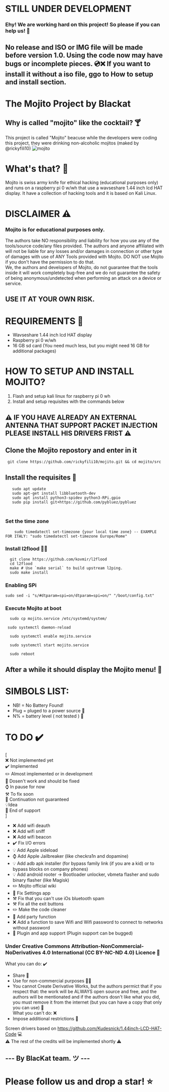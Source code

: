 # STILL UNDER DEVELOPMENT 
### Ehy! We are working hard on this project! So please if you can help us! 🫰
## No release and ISO or IMG file will be made before version 1.0. Using the code now may have bugs or incomplete pieces. 💿❌ If you want to install it without a iso file, ggo to How to setup and install section.

# The Mojito Project by Blackat

## Why is called "mojito" like the cocktail? 🍸
This project is called "Mojito" beacuse while the developers were coding this project, they were drinking non-alcoholic mojitos (maked by @rickyfili10)
![mojito](https://github.com/user-attachments/assets/b10b95f5-7286-47bb-a8e1-64bc07b0ffd4)

# What's that? 🤔
Mojito is swiss army knife for ethical hacking (educational purposes only) and runs on a raspberry pi 0 w/wh that use a wavseshare 1.44 inch lcd HAT display. It have a collection of hacking tools and it is based on Kali Linux. 

# DISCLAIMER ⚠️
### Mojito is for educational purposes only. 
The authors take NO responsibility and liability for how you use any of the tools/source code/any files provided. The authors and anyone affiliated with will not be liable for any losses and/or damages in connection or other type of damages with use of ANY Tools provided with Mojito. DO NOT use Mojito if you don't have the permission to do that. <br>
We, the authors and developers of Mojito, do not guarantee that the tools inside it will work completely bug-free and we do not guarantee the safety of being anonymous/undetected when performing an attack on a device or service.

## USE IT AT YOUR OWN RISK. 

# REQUIREMENTS 📃
  - Wavseshare 1.44 inch lcd HAT display 
  - Raspberry pi 0 w/wh 
  - 16 GB sd card (You need much less, but you might need 16 GB for additional packages) 
# HOW TO SETUP AND INSTALL MOJITO? 
1. Flash and setup kali linux for raspberry pi 0 wh 
2. Install and setup requisites with the commands below
## ⚠️ IF YOU HAVE ALREADY AN EXTERNAL ANTENNA THAT SUPPORT PACKET INJECTION PLEASE INSTALL HIS DRIVERS FRIST ⚠️
## Clone the Mojito repostory and enter in it 
 ```
  git clone https://github.com/rickyfili10/mojito.git && cd mojito/src
 ```
## Install the requisites 📃
 ```
    sudo apt update
    sudo apt-get install libbluetooth-dev
    sudo apt install python3-spidev python3-RPi.gpio
    sudo pip install git+https://github.com/pybluez/pybluez 
```
   ### <br>Set the time zone 
```
    sudo timedatectl set-timezone {your local time zone} -- EXAMPLE FOR ITALY: "sudo timedatectl set-timezone Europe/Rome"
```
  ### Install l2flood ⛓️‍💥
```
  git clone https://github.com/kovmir/l2flood
  cd l2flood
  make # Use `make serial` to build upstream l2ping.
  sudo make install
```
   ### Enabling SPi
```
sudo sed -i "s/#dtparam=spi=on/dtparam=spi=on/" "/boot/config.txt"
```   
  ### Execute Mojito at boot 
```
  sudo cp mojito.service /etc/systemd/system/
```
```
 sudo systemctl daemon-reload
```
```
  sudo systemctl enable mojito.service
```
```
  sudo systemctl start mojito.service
```
```
  sudo reboot
```

## After a while it should display the Mojito menu! 🎉
# SIMBOLS LIST: 
   - NB! = No Battery Found! <br> 
   - Plug = pluged to a power source 🔌<br>
   - N% = battery level ( not tested ) 🔋<br>
# TO DO ✔️
  [<br>
  ❌ Not implemented yet <br>
  ✔️ Implemented <br>
  ✏️ Almost implemented or in development<br>
  🔧 Dosen't work and should be fixed<br>
  ⌚ In pause for now<br>
  ⚒️ To fix soon<br>
  🙅 Continuation not guaranteed<br>
  💡Idea<br>
  🛑 End of support<br>
  ]
   - ❌ Add wifi deauth
   - ❌ Add wifi sniff
   - ❌ Add wifi beacon
   - ✔️ Fix I/O errors
   - 💡 Add Apple sideload 
   - ⌚ Add Apple Jailbreaker (like checkra1n and dopamine)
   - 💡 Add adb apk installer (for bypass family link (if you are a kid) or to bypass blocks on company phones)
   - 💡 Add android rooter -> Bootloader unlocker, vbmeta flasher and sudo binary flasher (like Magisk)
   - ✏️ Mojito official wiki
   - 🔧 Fix Settings app
   - ⚒️ Fix that you can't use iOs bluetooth spam
   - ⚒️ Fix all the exit buttons
   - ✏️ Make the code cleaner
   - 🙅 Add party function
   - ❌ Add a function to save Wifi and Wifi password to connect to networks without password
   - 🔧 Plugin and app support (Plugin support can be bugged)

### Under Creative Commons Attribution-NonCommercial-NoDerivatives 4.0 International (CC BY-NC-ND 4.0) Licence 📄
  What you can do: ✔️<br>
   - Share 🔗<br>
   - Use for non-commercial purposes 💸❌<br>
   - You cannot Create Derivative Works, but the authors permict that if you respect that: the work will be ALWAYS open source and free, and the authors will be mentionated and if the authors dosn't like what you did, you must remove it from the internet (but you can have a copy that only you can use) 📄<br>
  What you can't do: ❌<br>
   - Impose additional restrictions 🟰<br>

Screen drivers based on https://github.com/Kudesnick/1.44inch-LCD-HAT-Code 💻<br>
⚠️ The rest of the credits will be implemented shortly ⚠️
## --- By BlacKat team. ツ ---
# Please follow us and drop a star! ⭐
